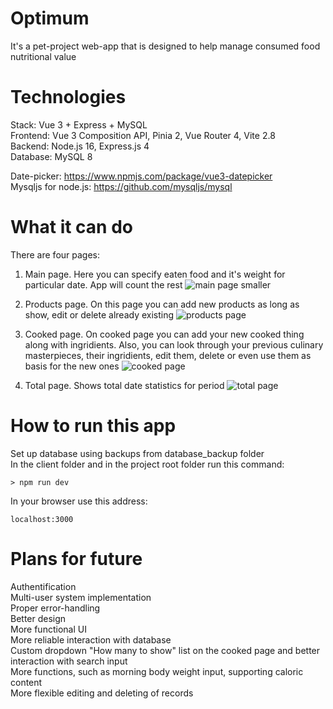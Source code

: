 # Optimum
It's a pet-project web-app that is designed to help manage consumed food nutritional value

# Technologies
Stack: Vue 3 + Express + MySQL  
Frontend: Vue 3 Composition API, Pinia 2, Vue Router 4, Vite 2.8  
Backend: Node.js 16, Express.js 4  
Database: MySQL 8

Date-picker: https://www.npmjs.com/package/vue3-datepicker  
Mysqljs for node.js: https://github.com/mysqljs/mysql

# What it can do
There are four pages:
1. Main page. Here you can specify eaten food and it's weight for particular date. App will count the rest
![main page smaller](https://user-images.githubusercontent.com/23217839/165689899-ea432563-47c9-4697-a938-f7d907fabec3.gif)

2. Products page. On this page you can add new products as long as show, edit or delete already existing
![products page](https://user-images.githubusercontent.com/23217839/165693876-b131b788-9151-4d47-a746-b9855407f6bf.gif)

3. Cooked page. On cooked page you can add your new cooked thing along with ingridients. Also, you can look through your previous culinary masterpieces, their ingridients, edit them, delete or even use them as basis for the new ones
![cooked page](https://user-images.githubusercontent.com/23217839/165726870-06fadb31-69a1-42f7-94bc-79ff31fc2bcc.gif)

4. Total page. Shows total date statistics for period
![total page](https://user-images.githubusercontent.com/23217839/165700683-2b1fffe1-00d7-4abd-a622-52aa8b48d775.gif)

# How to run this app
Set up database using backups from database_backup folder  
In the client folder and in the project root folder run this command:

```
> npm run dev
```

In your browser use this address:
```
localhost:3000
```

# Plans for future
Authentification  
Multi-user system implementation  
Proper error-handling  
Better design  
More functional UI  
More reliable interaction with database  
Custom dropdown "How many to show" list on the cooked page and better interaction with search input  
More functions, such as morning body weight input, supporting caloric content  
More flexible editing and deleting of records  
